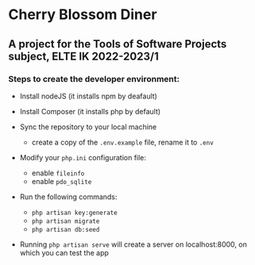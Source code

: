 # Cherry Blossom Diner
## A project for the Tools of Software Projects subject, ELTE IK 2022-2023/1

### Steps to create the developer environment:

- Install nodeJS (it installs npm by deafault)
- Install Composer (it installs php by default)
- Sync the repository to your local machine
   * create a copy of the `.env.example` file, rename it to `.env`
- Modify your `php.ini` configuration file: 
   * enable `fileinfo`
   * enable `pdo_sqlite`
- Run the following commands:
   * `php artisan key:generate`
   * `php artisan migrate`
   * `php artisan db:seed`
  
  
- Running `php artisan serve` will create a server on localhost:8000, on which you can test the app
  
